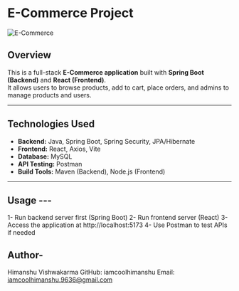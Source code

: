 # E-Commerce Project

![E-Commerce](https://img.shields.io/badge/Project-ECommerce)

## Overview
This is a full-stack **E-Commerce application** built with **Spring Boot (Backend)** and **React (Frontend)**.  
It allows users to browse products, add to cart, place orders, and admins to manage products and users.

---

## Technologies Used
- **Backend:** Java, Spring Boot, Spring Security, JPA/Hibernate
- **Frontend:** React, Axios, Vite  
- **Database:** MySQL  
- **API Testing:** Postman  
- **Build Tools:** Maven (Backend), Node.js (Frontend)  

---
## Usage ---
1- Run backend server first (Spring Boot)
2- Run frontend server (React)
3- Access the application at http://localhost:5173
4- Use Postman to test APIs if needed

## Author- 
Himanshu Vishwakarma
GitHub: iamcoolhimanshu
Email: iamcoolhimanshu.9636@gmail.com
